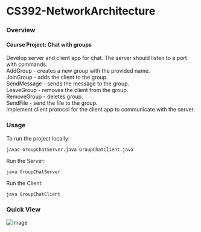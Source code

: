 # CS392-NetworkArchitecture

### Overview
#### Course Project: Chat with groups
Develop server and client app for chat. 
The server should listen to a port with commands. <br>
AddGroup - creates a new group with the provided name. <br>
JoinGroup - adds the client to the group. <br>
SendMessage - sends the message to the group. <br>
LeaveGroup - removes the client from the group. <br>
RemoveGroup - deletes group. <br>
SendFile - send the file to the group. <br>
Implement client protocol for the client app to communicate with the server. <br>

### Usage
To run the project locally:

``` 
javac GroupChatServer.java GroupChatClient.java
```

Run the Server: 

```
java GroupChatServer
```

Run the Client:

```
java GroupChatClient
``` 

### Quick View
![image](https://github.com/user-attachments/assets/100ce677-6575-4526-b1b4-fbea203451c0)

